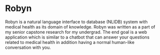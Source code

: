 # Robyn

Robyn is a natural language interface to database (NLIDB) system with medical health as its domain of knowledge. Robyn was written as a part of my senior capstone research for my undergrad. The end goal is a web application which is similar to a chatbot that can answer your questions related to medical health in addition having a normal human-like conversation with you.
